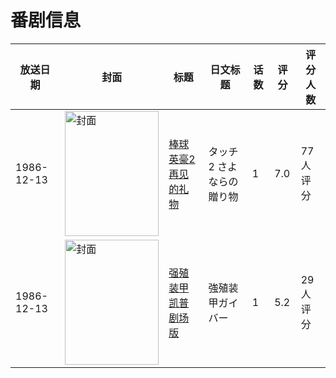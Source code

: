 # 番剧信息

|放送日期|封面|标题|日文标题|话数|评分|评分人数|
|---|---|---|---|---|---|---|
|1986-12-13|<img src="https://lain.bgm.tv/pic/cover/c/4f/ea/18046_oyv0J.jpg" alt="封面" style="width:150px;height:200px;object-fit:cover;">|[棒球英豪2 再见的礼物](https://bangumi.tv/subject/18046)|タッチ2 さよならの贈り物|1|7.0|77人评分|
|1986-12-13|<img src="https://lain.bgm.tv/pic/cover/c/01/39/54862_0lHQM.jpg" alt="封面" style="width:150px;height:200px;object-fit:cover;">|[强殖装甲凯普 剧场版](https://bangumi.tv/subject/54862)|強殖装甲ガイバー|1|5.2|29人评分|
